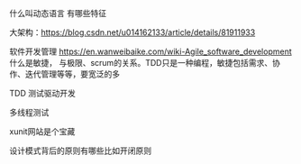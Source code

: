 什么叫动态语言 有哪些特征


大架构：https://blog.csdn.net/u014162133/article/details/81911933












软件开发管理
	https://en.wanweibaike.com/wiki-Agile_software_development
	什么是敏捷， 与极限、scrum的关系。TDD只是一种编程，敏捷包括需求、协作、迭代管理等等，要宽泛的多



TDD 测试驱动开发


多线程测试


xunit网站是个宝藏

设计模式背后的原则有哪些比如开闭原则